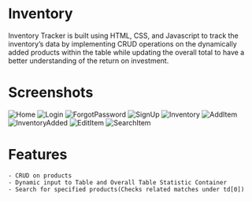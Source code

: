 # Inventory

Inventory Tracker is built using HTML, CSS, and Javascript to track the inventory’s data by implementing CRUD operations on the dynamically added products within the table while updating the overall total to have a better understanding of the return on investment.

# Screenshots

![Home](https://user-images.githubusercontent.com/78882801/142971860-c55ed36b-def7-4f92-965e-bc6e1f84b83a.PNG)
![Login](https://user-images.githubusercontent.com/78882801/142971880-bc23e07b-a57f-48a6-a9c0-41ea1c366aa4.PNG)
![ForgotPassword](https://user-images.githubusercontent.com/78882801/142971886-6d277d92-62a5-46a6-b425-9ed273c5cb12.PNG)
![SignUp](https://user-images.githubusercontent.com/78882801/142971889-4f9cd8b6-266f-4e4b-be18-c102d394f5f3.PNG)
![Inventory](https://user-images.githubusercontent.com/78882801/142971895-16f34def-22d0-4732-bca1-6d30ff5bbc53.PNG)
![AddItem](https://user-images.githubusercontent.com/78882801/142971910-af615419-c735-432f-95d1-7bf0a2f6bdf9.PNG)
![InventoryAdded](https://user-images.githubusercontent.com/78882801/142971912-65738533-ac08-4296-9e2c-b9d5382e8bd4.PNG)
![EditItem](https://user-images.githubusercontent.com/78882801/142971917-d72880b6-7eee-4437-a7e3-6386d785ed20.PNG)
![SearchItem](https://user-images.githubusercontent.com/78882801/142971919-defa7352-7392-42bf-a72c-e4ee1efcfdb8.PNG)

# Features

    - CRUD on products
    - Dynamic input to Table and Overall Table Statistic Container
    - Search for specified products(Checks related matches under td[0])
